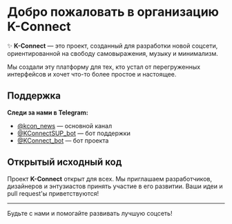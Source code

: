 # Добро пожаловать в организацию K-Connect

✨ **K-Connect** — это проект, созданный для разработки новой соцсети, ориентированной на свободу самовыражения, музыку и минимализм.

Мы создали эту платформу для тех, кто устал от перегруженных интерфейсов и хочет что-то более простое и настоящее.

## Поддержка

**Следи за нами в Telegram:**
- [@kcon_news](https://t.me/kcon_news) — основной канал
- [@KConnectSUP_bot](https://t.me/KConnectSUP_bot) — бот поддержки
- [@KConnect_bot](https://t.me/KConnect_bot) — бот проекта

## Открытый исходный код

Проект **K-Connect** открыт для всех. Мы приглашаем разработчиков, дизайнеров и энтузиастов принять участие в его развитии. Ваши идеи и pull request'ы приветствуются!

---

Будьте с нами и помогайте развивать лучшую соцсеть!
